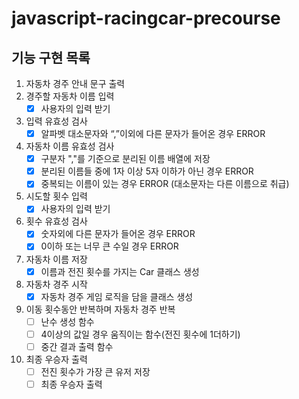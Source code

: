 # javascript-racingcar-precourse

## 기능 구현 목록

1. 자동차 경주 안내 문구 출력
2. 경주할 자동차 이름 입력
   - [x] 사용자의 입력 받기
3. 입력 유효성 검사
   - [x] 알파벳 대소문자와 “,”이외에 다른 문자가 들어온 경우 ERROR
4. 자동차 이름 유효성 검사
   - [x] 구분자 ","를 기준으로 분리된 이름 배열에 저장
   - [x] 분리된 이름들 중에 1자 이상 5자 이하가 아닌 경우 ERROR
   - [x] 중복되는 이름이 있는 경우 ERROR (대소문자는 다른 이름으로 취급)
5. 시도할 횟수 입력
   - [x] 사용자의 입력 받기
6. 횟수 유효성 검사
   - [x] 숫자외에 다른 문자가 들어온 경우 ERROR
   - [x] 0이하 또는 너무 큰 수일 경우 ERROR
7. 자동차 이름 저장
   - [x] 이름과 전진 횟수를 가지는 Car 클래스 생성
8. 자동차 경주 시작
   - [x] 자동차 경주 게임 로직을 담을 클래스 생성
9. 이동 횟수동안 반복하며 자동차 경주 반복
   - [ ] 난수 생성 함수
   - [ ] 4이상의 값일 경우 움직이는 함수(전진 횟수에 1더하기)
   - [ ] 중간 결과 출력 함수
10. 최종 우승자 출력
    - [ ] 전진 횟수가 가장 큰 유저 저장
    - [ ] 최종 우승자 출력
